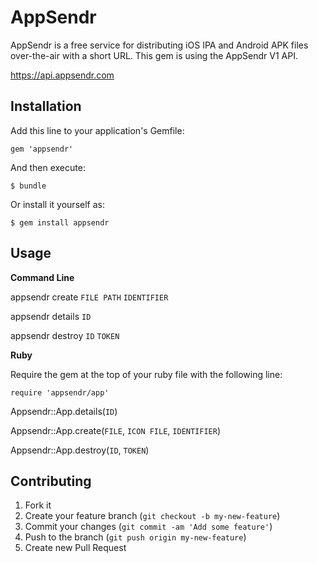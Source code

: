 # AppSendr

AppSendr is a free service for distributing iOS IPA and Android APK files over-the-air with a short URL. This gem is using the AppSendr V1 API.

  https://api.appsendr.com

## Installation

Add this line to your application's Gemfile:

    gem 'appsendr'

And then execute:

    $ bundle

Or install it yourself as:

    $ gem install appsendr

## Usage

**Command Line**

  appsendr create `FILE PATH` `IDENTIFIER`

  appsendr details `ID`

  appsendr destroy `ID` `TOKEN`


**Ruby**

Require the gem at the top of your ruby file with the following line:

  `require 'appsendr/app'`

  Appsendr::App.details(`ID`)

  Appsendr::App.create(`FILE`, `ICON FILE`, `IDENTIFIER`)

  Appsendr::App.destroy(`ID`, `TOKEN`)


## Contributing

1. Fork it
2. Create your feature branch (`git checkout -b my-new-feature`)
3. Commit your changes (`git commit -am 'Add some feature'`)
4. Push to the branch (`git push origin my-new-feature`)
5. Create new Pull Request
